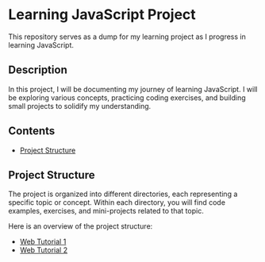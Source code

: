 # Learning JavaScript Project

This repository serves as a dump for my learning project as I progress in learning JavaScript.

## Description

In this project, I will be documenting my journey of learning JavaScript. I will be exploring various concepts, practicing coding exercises, and building small projects to solidify my understanding.

## Contents

- [Project Structure](#project-structure)

## Project Structure

The project is organized into different directories, each representing a specific topic or concept. Within each directory, you will find code examples, exercises, and mini-projects related to that topic.

Here is an overview of the project structure:

- [Web Tutorial 1](https://www.youtube.com/watch?v=W6NZfCO5SIk&ab_channel=ProgrammingwithMosh)
- [Web Tutorial 2](https://www.youtube.com/watch?v=PkZNo7MFNFg&ab_channel=freeCodeCamp.org)